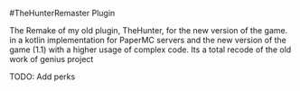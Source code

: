 #TheHunterRemaster Plugin

The Remake of my old plugin, TheHunter, for the new version of the game. in a kotlin implementation
for PaperMC servers and the new version of the game (1.1)
with a higher usage of complex code.
Its a total recode of the old work of genius project



TODO:
Add perks
